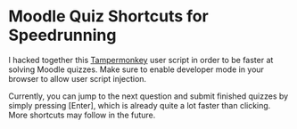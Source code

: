 # Moodle Quiz Shortcuts for Speedrunning

I hacked together this [Tampermonkey](https://www.tampermonkey.net/) user script in order to be faster at solving Moodle quizzes.
Make sure to enable developer mode in your browser to allow user script injection.

Currently, you can jump to the next question and submit finished quizzes by simply pressing [Enter], which is already quite a lot faster than clicking. More shortcuts may follow in the future.
